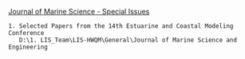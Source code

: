 [Journal of Marine Science - Special Issues](https://www.mdpi.com/journal/jmse/special_issues?section_id=540&search=&sort=deadline&view=all&page_count=50)

```
1. Selected Papers from the 14th Estuarine and Coastal Modeling Conference
   D:\1. LIS_Team\LIS-HWQM\General\Journal of Marine Science and Engineering
```
